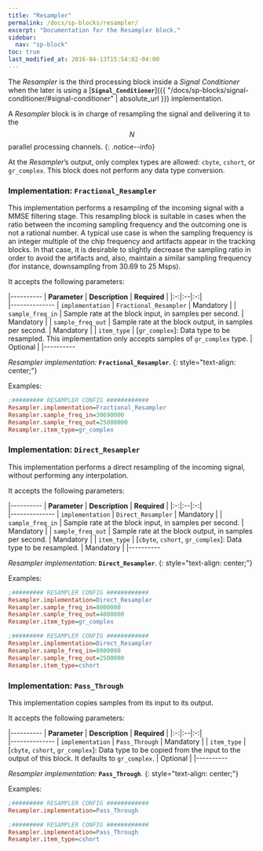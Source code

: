 ```yaml
---
title: "Resampler"
permalink: /docs/sp-blocks/resampler/
excerpt: "Documentation for the Resampler block."
sidebar:
  nav: "sp-block"
toc: true
last_modified_at: 2016-04-13T15:54:02-04:00
---
```



The _Resampler_ is the third processing block inside a _Signal Conditioner_ when the later is using a [**`Signal_Conditioner`**]({{ "/docs/sp-blocks/signal-conditioner/#signal-conditioner" | absolute_url }}) implementation.

A _Resampler_ block is in charge of resampling the signal and delivering it to
the $$ N $$ parallel processing channels.
{: .notice--info}

At the _Resampler_’s output, only complex types are allowed: `cbyte`, `cshort`, or `gr_complex`. This block does not perform any data type conversion.

### Implementation: `Fractional_Resampler`

This implementation performs a resampling of the incoming signal with a MMSE filtering stage. This resampling block is suitable in cases when the ratio between the incoming sampling frequency and the outcoming one is not a rational number. A typical use case is when the sampling frequency is an integer multiple of the chip frequency and artifacts appear in the tracking blocks. In that case, it is desirable to slightly decrease the sampling ratio in order to avoid the artifacts and, also, maintain a similar sampling frequency (for instance, downsampling from 30.69 to 25 Msps).

It accepts the following parameters:

|----------
|  **Parameter**  |  **Description** | **Required** |
|:-:|:--|:-:|    
|--------------
| `implementation` | `Fractional_Resampler` | Mandatory |
| `sample_freq_in` |  Sample rate at the block input, in samples per second. | Mandatory |
| `sample_freq_out` |  Sample rate at the block output, in samples per second. | Mandatory |
| `item_type` |  [`gr_complex`]: Data type to be resampled. This implementation only accepts samples of `gr_complex` type. | Optional |
|----------

  _Resampler implementation:_ **`Fractional_Resampler`**.
  {: style="text-align: center;"}


Examples:

```ini
;######### RESAMPLER CONFIG ############
Resampler.implementation=Fractional_Resampler
Resampler.sample_freq_in=30690000
Resampler.sample_freq_out=25000000
Resampler.item_type=gr_complex
```


### Implementation: `Direct_Resampler`

This implementation performs a direct resampling of the incoming signal,
without performing any interpolation.

It accepts the following parameters:

|----------
|  **Parameter**  |  **Description** | **Required** |
|:-:|:--|:-:|    
|--------------
| `implementation` | `Direct_Resampler` | Mandatory |
| `sample_freq_in` |  Sample rate at the block input, in samples per second. | Mandatory |
| `sample_freq_out` |  Sample rate at the block output, in samples per second. | Mandatory |
| `item_type` |  [`cbyte`, `cshort`, `gr_complex`]: Data type to be resampled. | Mandatory |
|----------

  _Resampler implementation:_ **`Direct_Resampler`**.
  {: style="text-align: center;"}


Examples:

```ini
;######### RESAMPLER CONFIG ############
Resampler.implementation=Direct_Resampler
Resampler.sample_freq_in=8000000
Resampler.sample_freq_out=4000000
Resampler.item_type=gr_complex
```

```ini
;######### RESAMPLER CONFIG ############
Resampler.implementation=Direct_Resampler
Resampler.sample_freq_in=8000000
Resampler.sample_freq_out=2500000
Resampler.item_type=cshort
```

### Implementation: `Pass_Through`

This implementation copies samples from its input to its output.

It accepts the following parameters:

|----------
|  **Parameter**  |  **Description** | **Required** |
|:-:|:--|:-:|    
|--------------
| `implementation` | `Pass_Through` | Mandatory |
| `item_type` |  [`cbyte`, `cshort`, `gr_complex`]: Data type to be copied from the input to the output of this block. It defaults to `gr_complex`. | Optional |
|----------

  _Resampler implementation:_ **`Pass_Through`**.
  {: style="text-align: center;"}


Examples:

```ini
;######### RESAMPLER CONFIG ############
Resampler.implementation=Pass_Through
```

```ini
;######### RESAMPLER CONFIG ############
Resampler.implementation=Pass_Through
Resampler.item_type=cshort
```
